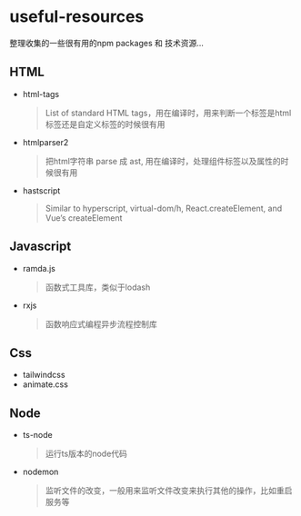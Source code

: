 # useful-resources
整理收集的一些很有用的npm packages 和 技术资源...

## HTML
- html-tags
  > List of standard HTML tags，用在编译时，用来判断一个标签是html标签还是自定义标签的时候很有用
- htmlparser2
  > 把html字符串 parse 成 ast, 用在编译时，处理组件标签以及属性的时候很有用
- hastscript
  > Similar to hyperscript, virtual-dom/h, React.createElement, and Vue’s createElement

## Javascript
- ramda.js
  > 函数式工具库，类似于lodash
- rxjs
  > 函数响应式编程异步流程控制库

## Css
- tailwindcss
- animate.css

## Node
- ts-node
  > 运行ts版本的node代码
- nodemon
  > 监听文件的改变，一般用来监听文件改变来执行其他的操作，比如重启服务等
